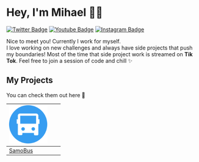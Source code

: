 # Hey, I'm Mihael 👋🏻

[![Twitter Badge](https://img.shields.io/badge/-@M1haelKoic-1ca0f1?style=flat-square&labelColor=1ca0f1&logo=twitter&logoColor=white&link=https://x.com/M1haelKoic)](https://x.com/M1haelKoic) [![Youtube Badge](https://img.shields.io/badge/-@MihaelKoic-FF0000?style=flat-square&labelColor=FF0000&logo=youtube&logoColor=white&link=https://www.youtube.com/@MihaelKoic)](https://www.youtube.com/@MihaelKoic) [![Instagram Badge](https://img.shields.io/badge/-@MihaelKoic-FF5E0E?style=flat-square&labelColor=FF5E0E&logo=instagram&logoColor=white&link=https://www.instagram.com/@mihael_Koic)](https://www.instagram.com/mihael_koic/?hl=en)

Nice to meet you! Currently I work for myself. <br/>
I love working on new challenges and always have side projects that push my boundaries!
Most of the time that side project work is streamed on **Tik Tok**. Feel free to join a session of code and chill ✨

## My Projects
You can check them out here  🚀  


| <img src="/img/IMG_2934.PNG" width="100"/> | <img src="" width="100"/> | <img src="" width="100"/> |
| - | -  | - |
| <a href="https://apps.apple.com/us/app/samobus/id6743319362" align="center">SamoBus</a> | <a href="" align="center"></a> | <a href="" align="center"></a> |


